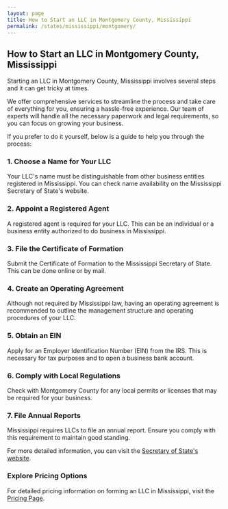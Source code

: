 ```yaml
---
layout: page
title: How to Start an LLC in Montgomery County, Mississippi
permalink: /states/mississippi/montgomery/
---
```


<h2>How to Start an LLC in Montgomery County, Mississippi</h2>

<p>Starting an LLC in Montgomery County, Mississippi involves several steps and it can get tricky at times.</p>

<p>We offer comprehensive services to streamline the process and take care of everything for you, ensuring a hassle-free experience. Our team of experts will handle all the necessary paperwork and legal requirements, so you can focus on growing your business.</p>

<p>If you prefer to do it yourself, below is a guide to help you through the process:</p>

<h3>1. Choose a Name for Your LLC</h3>
<p>Your LLC's name must be distinguishable from other business entities registered in Mississippi. You can check name availability on the Mississippi Secretary of State's website.</p>

<h3>2. Appoint a Registered Agent</h3>
<p>A registered agent is required for your LLC. This can be an individual or a business entity authorized to do business in Mississippi.</p>

<h3>3. File the Certificate of Formation</h3>
<p>Submit the Certificate of Formation to the Mississippi Secretary of State. This can be done online or by mail.</p>

<h3>4. Create an Operating Agreement</h3>
<p>Although not required by Mississippi law, having an operating agreement is recommended to outline the management structure and operating procedures of your LLC.</p>

<h3>5. Obtain an EIN</h3>
<p>Apply for an Employer Identification Number (EIN) from the IRS. This is necessary for tax purposes and to open a business bank account.</p>

<h3>6. Comply with Local Regulations</h3>
<p>Check with Montgomery County for any local permits or licenses that may be required for your business.</p>

<h3>7. File Annual Reports</h3>
<p>Mississippi requires LLCs to file an annual report. Ensure you comply with this requirement to maintain good standing.</p>

<p>For more detailed information, you can visit the <a href="https://www.sos.mississippi.gov/">Secretary of State's website</a>.</p>

<h3>Explore Pricing Options</h3>
<p>For detailed pricing information on forming an LLC in Mississippi, visit the <a href="{ '/new-pricing/' | relative_url }">Pricing Page</a>.</p>

